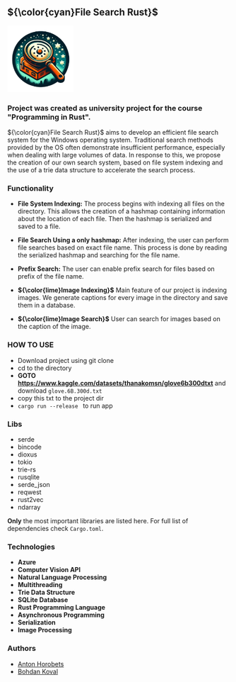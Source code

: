 ## ${\color{cyan}File Search Rust}$
<img src="./logo.png" width="150" alt="">

### Project was created as university project for the course "Programming in Rust".

${\color{cyan}File Search Rust}$ aims to develop an efficient file search system for the Windows operating system.
Traditional search methods provided by the OS often demonstrate insufficient performance, especially when dealing with large volumes of data.
In response to this, we propose the creation of our own search system, based on file system indexing and the use of a trie data structure to accelerate the search process.

### Functionality
- **File System Indexing:** The process begins with indexing all files on the directory. 
    This allows the creation of a hashmap containing information about the location of each file. 
    Then the hashmap is serialized and saved to a file.
- **File Search Using a only hashmap:** After indexing, the user can perform file searches based on exact file name.
    This process is done by reading the serialized hashmap and searching for the file name.
- **Prefix Search:** The user can enable prefix search for files based on prefix of the file name.

- **${\color{lime}Image Indexing}$** Main feature of our project is indexing images. 
    We generate captions for every image in the directory and save them in a database.
- **${\color{lime}Image Search}$** User can search for images based on the caption of the image.


### HOW TO USE

- Download project using git clone
- cd to the directory
- **GOTO https://www.kaggle.com/datasets/thanakomsn/glove6b300dtxt** and download ```glove.6B.300d.txt```
- copy this txt to the project dir
- `cargo run --release ` to run app


### Libs
- serde
- bincode
- dioxus
- tokio
- trie-rs
- rusqlite
- serde_json
- reqwest
- rust2vec
- ndarray

 __Only__ the most important libraries are listed here. For full list of dependencies check `Cargo.toml`.

### Technologies
- **Azure**
- **Computer Vision API**
- **Natural Language Processing**
- **Multithreading**
- **Trie Data Structure**
- **SQLite Database**
- **Rust Programming Language**
- **Asynchronous Programming**
- **Serialization**
- **Image Processing**

### Authors
- [Anton Horobets](https://github.com/ikvict07)
- [Bohdan Koval](https://github.com/bogda165/)
